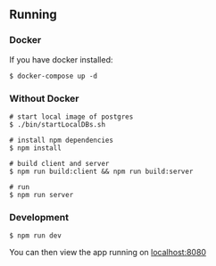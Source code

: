 ## Running

### Docker

If you have docker installed:

```
$ docker-compose up -d
```

### Without Docker

```
# start local image of postgres
$ ./bin/startLocalDBs.sh

# install npm dependencies
$ npm install

# build client and server
$ npm run build:client && npm run build:server

# run
$ npm run server
```

### Development

```
$ npm run dev
```

You can then view the app running on [localhost:8080](localhost:8080)
